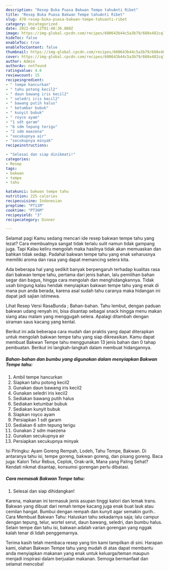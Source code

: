 ```yaml
---
description: "Resep Buka Puasa Bakwan Tempe tahuAnti Ribet"
title: "Resep Buka Puasa Bakwan Tempe tahuAnti Ribet"
slug: 470-resep-buka-puasa-bakwan-tempe-tahuanti-ribet
category: Uncategorized
date: 2022-08-12T01:48:36.880Z
image: https://img-global.cpcdn.com/recipes/600643b44c5a3b79/680x482cq70/bakwan-tempe-tahu-foto-resep-utama.jpg
hideToc: false
enableToc: true
enableTocContent: false
thumbnail: https://img-global.cpcdn.com/recipes/600643b44c5a3b79/680x482cq70/bakwan-tempe-tahu-foto-resep-utama.jpg
cover: https://img-global.cpcdn.com/recipes/600643b44c5a3b79/680x482cq70/bakwan-tempe-tahu-foto-resep-utama.jpg
author: Admin
authorAv: notfound
ratingvalue: 4.6
reviewcount: 15
recipeingredient:
- " tempe hancurkan"
- " tahu potong kecil2"
- " daun bawang iris kecil2"
- " seledri iris kecil2"
- " bawang putih halus"
- " ketumbar bubuk"
- " kunyit bubuk"
- " royco ayam"
- "1 sdt garam"
- "6 sdm tepung terigu"
- "2 sdm maezena"
- "secukupnya air"
- "secukupnya minyak"
recipeinstructions:

- "Selesai dan siap dinikmati!"
categories:
- Resep
tags:
- bakwan
- tempe
- tahu

katakunci: bakwan tempe tahu 
nutrition: 225 calories
recipecuisine: Indonesian
preptime: "PT11M"
cooktime: "PT36M"
recipeyield: "3"
recipecategory: Dinner

---
```



Selamat pagi Kamu sedang mencari ide resep bakwan tempe tahu yang lezat? Cara membuatnya sangat tidak terlalu sulit namun tidak gampang juga. Tapi Kalau keliru mengolah maka hasilnya tidak akan memuaskan dan bahkan tidak sedap. Padahal bakwan tempe tahu yang enak seharusnya memiliki aroma dan rasa yang dapat memancing selera kita.


Ada beberapa hal yang sedikit banyak berpengaruh terhadap kualitas rasa dari bakwan tempe tahu, pertama dari jenis bahan, lalu pemilihan bahan segar dan bagus, hingga cara mengolah dan menghidangkannya. Tidak usah bingung kalau hendak menyiapkan bakwan tempe tahu yang enak di mana pun anda berada, karena asal sudah tahu caranya maka hidangan ini dapat jadi sajian istimewa.

Lihat Resep Versi RasaBunda ; Bahan-bahan. Tahu lembut, dengan paduan bakwan udang renyah ini, bisa disantap sebagai snack hingga menu makan siang atau malam yang menggugah selera. Apalagi ditambah dengan siraman saus kacang yang kental.


Berikut ini ada beberapa cara mudah dan praktis yang dapat diterapkan untuk mengolah bakwan tempe tahu yang siap dikreasikan. Kamu dapat membuat Bakwan Tempe tahu menggunakan 13 jenis bahan dan 0 tahap pembuatan. Berikut ini langkah-langkah dalam membuat hidangannya.

<!--inarticleads1-->

##### Bahan-bahan dan bumbu yang digunakan dalam menyiapkan Bakwan Tempe tahu:

1. Ambil  tempe hancurkan
1. Siapkan  tahu potong kecil2
1. Gunakan  daun bawang iris kecil2
1. Gunakan  seledri iris kecil2
1. Sediakan  bawang putih halus
1. Sediakan  ketumbar bubuk
1. Sediakan  kunyit bubuk
1. Siapkan  royco ayam
1. Persiapkan 1 sdt garam
1. Sediakan 6 sdm tepung terigu
1. Gunakan 2 sdm maezena
1. Gunakan secukupnya air
1. Persiapkan secukupnya minyak


Isi Piringku: Ayam Goreng Rempah, Lodeh, Tahu Tempe, Bakwan. Di antaranya tahu isi, tempe goreng, bakwan goreng, dan pisang goreng. Baca juga: Kalori Telur Rebus, Ceplok, Orak-arik, Mana yang Paling Sehat? Kendati nikmat disantap, konsumsi gorengan perlu dibatasi. 

<!--inarticleads2-->

##### Cara memasak Bakwan Tempe tahu:


1. Selesai dan siap dihidangkan!

Karena, makanan ini termasuk jenis asupan tinggi kalori dan lemak trans. Bakwan yang dibuat dari remah tempe kacang juga enak buat lauk atau cemilan hangat. Bumbui dengan rempah dan kunyit agar semakin gurih.. Cara Membuat Bakwan Tahu: Haluskan tahu sekadarnya saja; lalu campur dengan tepung, telur, wortel serut, daun bawang, seledri, dan bumbu halus. Selain tempe dan tahu isi, bakwan adalah varian gorengan yang nggak kalah tenar di lidah penggemarnya. 

Terima kasih telah membaca resep yang tim kami tampilkan di sini. Harapan kami, olahan Bakwan Tempe tahu yang mudah di atas dapat membantu anda menyiapkan makanan yang enak untuk keluarga/teman maupun menjadi inspirasi dalam berjualan makanan. Semoga bermanfaat dan selamat mencoba!
